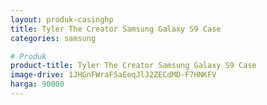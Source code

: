 ```yaml
---
layout: produk-casinghp
title: Tyler The Creator Samsung Galaxy S9 Case
categories: samsung

# Produk
product-title: Tyler The Creator Samsung Galaxy S9 Case
image-drive: 1JHGnFWraFSaEeqJlJ2ZECdMD-F7HNKFV
harga: 90000
---
```

